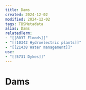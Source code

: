 ```yaml
---
title: Dams
created: 2024-12-02
modified: 2024-12-02
tags: TBSMetadata
alias: Dams
relatedTerm:
- "[[8037 Floods]]"
- "[[10342 Hydroelectric plants]]"
- "[[21438 Water management]]"
use:
- "[[5731 Dykes]]"
---
```

# Dams
